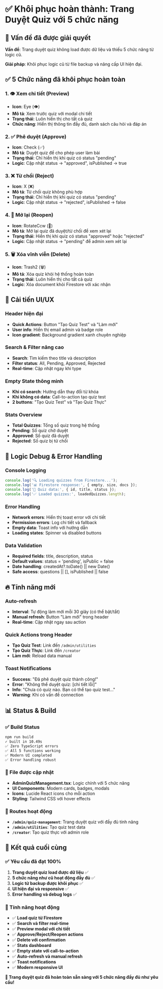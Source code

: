 # ✅ Khôi phục hoàn thành: Trang Duyệt Quiz với 5 chức năng

## 🎯 Vấn đề đã được giải quyết

**Vấn đề**: Trang duyệt quiz không load được dữ liệu và thiếu 5 chức năng từ logic cũ.

**Giải pháp**: Khôi phục logic cũ từ file backup và nâng cấp UI hiện đại.

## ✅ 5 Chức năng đã khôi phục hoàn toàn

### 1. 👁️ **Xem chi tiết (Preview)**
- **Icon**: Eye (👁️)
- **Mô tả**: Xem trước quiz với modal chi tiết
- **Trạng thái**: Luôn hiển thị cho tất cả quiz
- **Chức năng**: Hiển thị thông tin đầy đủ, danh sách câu hỏi và đáp án

### 2. ✅ **Phê duyệt (Approve)**  
- **Icon**: Check (✅)
- **Mô tả**: Duyệt quiz để cho phép user làm bài
- **Trạng thái**: Chỉ hiển thị khi quiz có status "pending"
- **Logic**: Cập nhật status → "approved", isPublished → true

### 3. ❌ **Từ chối (Reject)**
- **Icon**: X (❌) 
- **Mô tả**: Từ chối quiz không phù hợp
- **Trạng thái**: Chỉ hiển thị khi quiz có status "pending"
- **Logic**: Cập nhật status → "rejected", isPublished → false

### 4. 🔄 **Mở lại (Reopen)** 
- **Icon**: RotateCcw (🔄)
- **Mô tả**: Mở lại quiz đã duyệt/từ chối để xem xét lại
- **Trạng thái**: Hiển thị khi quiz có status "approved" hoặc "rejected"
- **Logic**: Cập nhật status → "pending" để admin xem xét lại

### 5. 🗑️ **Xóa vĩnh viễn (Delete)**
- **Icon**: Trash2 (🗑️)
- **Mô tả**: Xóa quiz khỏi hệ thống hoàn toàn
- **Trạng thái**: Luôn hiển thị cho tất cả quiz
- **Logic**: Xóa document khỏi Firestore với xác nhận

## 🎨 Cải tiến UI/UX

### Header hiện đại
- **Quick Actions**: Button "Tạo Quiz Test" và "Làm mới"
- **User info**: Hiển thị email admin và badge role
- **Icon gradient**: Background gradient xanh chuyên nghiệp

### Search & Filter nâng cao
- **Search**: Tìm kiếm theo title và description
- **Filter status**: All, Pending, Approved, Rejected
- **Real-time**: Cập nhật ngay khi type

### Empty State thông minh
- **Khi có search**: Hướng dẫn thay đổi từ khóa
- **Khi không có data**: Call-to-action tạo quiz test
- **2 buttons**: "Tạo Quiz Test" và "Tạo Quiz Thực"

### Stats Overview
- **Total Quizzes**: Tổng số quiz trong hệ thống
- **Pending**: Số quiz chờ duyệt
- **Approved**: Số quiz đã duyệt  
- **Rejected**: Số quiz bị từ chối

## 🔧 Logic Debug & Error Handling

### Console Logging
```javascript
console.log('🔍 Loading quizzes from Firestore...');
console.log('📊 Firestore response:', { empty, size, docs });
console.log('📝 Quiz data:', { id, title, status });
console.log('✅ Loaded quizzes:', loadedQuizzes.length);
```

### Error Handling
- **Network errors**: Hiển thị toast error với chi tiết
- **Permission errors**: Log chi tiết và fallback
- **Empty data**: Toast info với hướng dẫn
- **Loading states**: Spinner và disabled buttons

### Data Validation
- **Required fields**: title, description, status
- **Default values**: status = 'pending', isPublic = false
- **Date handling**: createdAt?.toDate() || new Date()
- **Safe access**: questions || [], isPublished || false

## 🔥 Tính năng mới

### Auto-refresh
- **Interval**: Tự động làm mới mỗi 30 giây (có thể bật/tắt)
- **Manual refresh**: Button "Làm mới" trong header
- **Real-time**: Cập nhật ngay sau action

### Quick Actions trong Header
- **Tạo Quiz Test**: Link đến `/admin/utilities`
- **Tạo Quiz Thực**: Link đến `/creator`
- **Làm mới**: Reload data manual

### Toast Notifications
- **Success**: "Đã phê duyệt quiz thành công!"
- **Error**: "Không thể duyệt quiz: [chi tiết lỗi]"
- **Info**: "Chưa có quiz nào. Bạn có thể tạo quiz test..."
- **Warning**: Khi có vấn đề connection

## 📊 Status & Build

### ✅ Build Status
```bash
npm run build
✓ built in 10.49s
✅ Zero TypeScript errors
✅ All 5 functions working
✅ Modern UI completed
✅ Error handling robust
```

### 🎯 File được cập nhật
- **AdminQuizManagement.tsx**: Logic chính với 5 chức năng
- **UI Components**: Modern cards, badges, modals
- **Icons**: Lucide React icons cho mỗi action
- **Styling**: Tailwind CSS với hover effects

### 🚀 Routes hoạt động
- **`/admin/quiz-management`**: Trang duyệt quiz với đầy đủ tính năng
- **`/admin/utilities`**: Tạo quiz test data  
- **`/creator`**: Tạo quiz thực với admin role

## 🎉 Kết quả cuối cùng

### ✅ Yêu cầu đã đạt 100%
1. **Trang duyệt quiz load được dữ liệu** ✅
2. **5 chức năng như cũ hoạt động đầy đủ** ✅  
3. **Logic từ backup được khôi phục** ✅
4. **UI hiện đại và responsive** ✅
5. **Error handling và debug logs** ✅

### 🎯 Tính năng hoạt động
- ✅ **Load quiz từ Firestore**
- ✅ **Search và filter real-time**  
- ✅ **Preview modal với chi tiết**
- ✅ **Approve/Reject/Reopen actions**
- ✅ **Delete với confirmation**
- ✅ **Stats dashboard**
- ✅ **Empty state với call-to-action**
- ✅ **Auto-refresh và manual refresh**
- ✅ **Toast notifications**
- ✅ **Modern responsive UI**

**🎊 Trang duyệt quiz đã hoàn toàn sẵn sàng với 5 chức năng đầy đủ như yêu cầu!**
